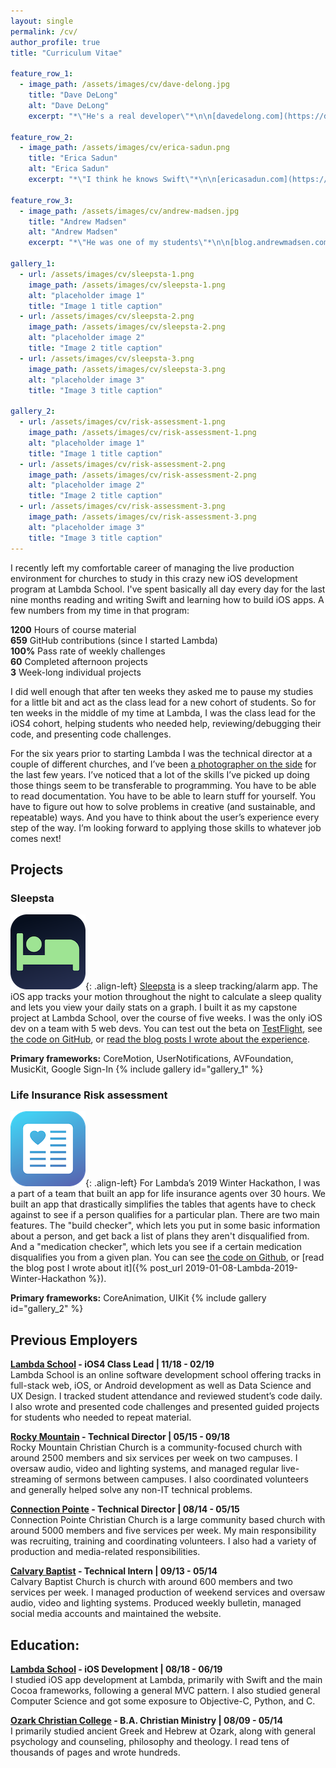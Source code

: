 ```yaml
---
layout: single
permalink: /cv/
author_profile: true
title: "Curriculum Vitae"

feature_row_1:
  - image_path: /assets/images/cv/dave-delong.jpg
    title: "Dave DeLong"
    alt: "Dave DeLong"
    excerpt: "*\"He's a real developer\"*\n\n[davedelong.com](https://davedelong.com/)"

feature_row_2:
  - image_path: /assets/images/cv/erica-sadun.png
    title: "Erica Sadun"
    alt: "Erica Sadun"
    excerpt: "*\"I think he knows Swift\"*\n\n[ericasadun.com](https://ericasadun.com/)"

feature_row_3:
  - image_path: /assets/images/cv/andrew-madsen.jpg
    title: "Andrew Madsen"
    alt: "Andrew Madsen"
    excerpt: "*\"He was one of my students\"*\n\n[blog.andrewmadsen.com](https://blog.andrewmadsen.com/)"

gallery_1:
  - url: /assets/images/cv/sleepsta-1.png
    image_path: /assets/images/cv/sleepsta-1.png
    alt: "placeholder image 1"
    title: "Image 1 title caption"
  - url: /assets/images/cv/sleepsta-2.png
    image_path: /assets/images/cv/sleepsta-2.png
    alt: "placeholder image 2"
    title: "Image 2 title caption"
  - url: /assets/images/cv/sleepsta-3.png
    image_path: /assets/images/cv/sleepsta-3.png
    alt: "placeholder image 3"
    title: "Image 3 title caption"

gallery_2:
  - url: /assets/images/cv/risk-assessment-1.png
    image_path: /assets/images/cv/risk-assessment-1.png
    alt: "placeholder image 1"
    title: "Image 1 title caption"
  - url: /assets/images/cv/risk-assessment-2.png
    image_path: /assets/images/cv/risk-assessment-2.png
    alt: "placeholder image 2"
    title: "Image 2 title caption"
  - url: /assets/images/cv/risk-assessment-3.png
    image_path: /assets/images/cv/risk-assessment-3.png
    alt: "placeholder image 3"
    title: "Image 3 title caption"
---
```


I recently left my comfortable career of managing the live production environment for churches to study in this crazy new iOS development program at Lambda School. I've spent basically all day every day for the last nine months reading and writing Swift and learning how to build iOS apps. A few numbers from my time in that program:

**1200** Hours of course material  
**659** GitHub contributions (since I started Lambda)  
**100%** Pass rate of weekly challenges  
**60** Completed afternoon projects  
**3** Week-long individual projects

I did well enough that after ten weeks they asked me to pause my studies for a little bit and act as the class lead for a new cohort of students. So for ten weeks in the middle of my time at Lambda, I was the class lead for the iOS4 cohort, helping students who needed help, reviewing/debugging their code, and presenting code challenges.

For the six years prior to starting Lambda I was the technical director at a couple of different churches, and I’ve been [a photographer on the side](http://light-and-lens.com) for the last few years. I’ve noticed that a lot of the skills I’ve picked up doing those things seem to be transferable to programming. You have to be able to read documentation. You have to be able to learn stuff for yourself. You have to figure out how to solve problems in creative (and sustainable, and repeatable)  ways. And you have to think about the user’s experience every step of the way. I’m looking forward to applying those skills to whatever job comes next!

## Projects
### Sleepsta
![image-left](/assets/images/cv/sleepsta-icon.png){: .align-left}
[Sleepsta](https://sleepsta.netlify.com/) is a sleep tracking/alarm app. The iOS app tracks your motion throughout the night to calculate a sleep quality and lets you view your daily stats on a graph. I built it as my capstone project at Lambda School, over the course of five weeks. I was the only iOS dev on a team with 5 web devs. You can test out the beta on [TestFlight](https://testflight.apple.com/join/miVTYutN), see [the code on GitHub](https://github.com/labs11-sleep-track/labs11-sleepTrack-iOS), or [read the blog posts I wrote about the experience](https://dillon-mce.com/tags/#labs).

**Primary frameworks:**
CoreMotion, UserNotifications, AVFoundation, MusicKit, Google Sign-In
{% include gallery id="gallery_1" %}

### Life Insurance Risk assessment
![image-left](/assets/images/cv/risk-assessment-icon.png){: .align-left}
For Lambda’s 2019 Winter Hackathon, I was a part of a team that built an app for life insurance agents over 30 hours. We built an app that drastically simplifies the tables that agents have to check against to see if a person qualifies for a particular plan. There are two main features. The "build checker", which lets you put in some basic information about a person, and get back a list of plans they aren't disqualified from. And a "medication checker", which lets you see if a certain medication disqualifies you from a given plan. You can see [the code on Github](https://github.com/dillon-mce/winter-hackathon-2019/tree/master/Risk%20Assessment), or [read the blog post I wrote about it]({% post_url 2019-01-08-Lambda-2019-Winter-Hackathon %}).

**Primary frameworks:**
CoreAnimation, UIKit
{% include gallery id="gallery_2" %}

## Previous Employers
**[Lambda School](https://lambdaschool.com/) - iOS4 Class Lead | 11/18 - 02/19**  
Lambda School is an online software development school offering tracks in full-stack web, iOS, or Android development as well as Data Science and UX Design. I tracked student attendance and reviewed student’s code daily. I also wrote and presented code challenges and presented guided projects for students who needed to repeat material.

**[Rocky Mountain](https://rocky.church/) - Technical Director | 05/15 - 09/18**  
Rocky Mountain Christian Church is a community-focused church with around 2500 members and six services per week on two campuses. I oversaw audio, video and lighting systems, and managed regular live- streaming of sermons between campuses. I also coordinated volunteers and generally helped solve any non-IT technical problems.

**[Connection Pointe](https://www.connectionpointe.org/) - Technical Director | 08/14 - 05/15**  
Connection Pointe Christian Church is a large community based church with around 5000 members and five services per week. My main responsibility was recruiting, training and coordinating volunteers. I also had a variety of production and media-related responsibilities.

**[Calvary Baptist](https://www.calvaryjomo.com/) - Technical Intern | 09/13 - 05/14**  
Calvary Baptist Church is church with around 600 members and two services per week. I managed production of weekend services and oversaw audio, video and lighting systems. Produced weekly bulletin, managed social media accounts and maintained the website.

## Education:
**[Lambda School](https://lambdaschool.com/) - iOS Development | 08/18 - 06/19**  
I studied iOS app development at Lambda, primarily with Swift and the main Cocoa frameworks, following a general MVC pattern. I also studied general Computer Science and got some exposure to Objective-C, Python, and C.

**[Ozark Christian College](https://occ.edu/) - B.A. Christian Ministry | 08/09 - 05/14**  
I primarily studied ancient Greek and Hebrew at Ozark, along with general psychology and counseling, philosophy and theology. I read tens of thousands of pages and wrote hundreds.
